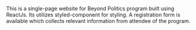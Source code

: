This is a single-page website for Beyond Politics program built using ReactJs. Its utilizes styled-component for styling. A registration form is available which collects relevant information from attendee of the program.
